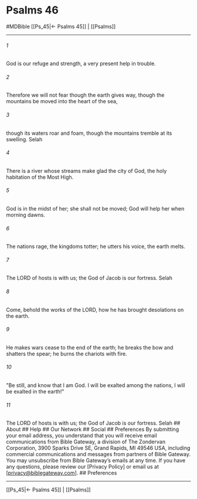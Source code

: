 # Psalms 46
#MDBible
[[Ps_45|← Psalms 45]] | [[Psalms]]

***






###### 1 


God is our refuge and strength, a very present help in trouble. 





###### 2 


Therefore we will not fear though the earth gives way, though the mountains be moved into the heart of the sea, 





###### 3 


though its waters roar and foam, though the mountains tremble at its swelling. Selah 





###### 4 


There is a river whose streams make glad the city of God, the holy habitation of the Most High. 





###### 5 


God is in the midst of her; she shall not be moved; God will help her when morning dawns. 





###### 6 


The nations rage, the kingdoms totter; he utters his voice, the earth melts. 





###### 7 


The LORD of hosts is with us; the God of Jacob is our fortress. Selah 





###### 8 


Come, behold the works of the LORD, how he has brought desolations on the earth. 





###### 9 


He makes wars cease to the end of the earth; he breaks the bow and shatters the spear; he burns the chariots with fire. 





###### 10 


"Be still, and know that I am God. I will be exalted among the nations, I will be exalted in the earth!" 





###### 11 


The LORD of hosts is with us; the God of Jacob is our fortress. Selah ## About ## Help ## Our Network ## Social ## Preferences By submitting your email address, you understand that you will receive email communications from Bible Gateway, a division of The Zondervan Corporation, 3900 Sparks Drive SE, Grand Rapids, MI 49546 USA, including commercial communications and messages from partners of Bible Gateway. You may unsubscribe from Bible Gateway&rsquo;s emails at any time. If you have any questions, please review our [Privacy Policy] or email us at [privacy@biblegateway.com]. ## Preferences

***

[[Ps_45|← Psalms 45]] | [[Psalms]]
